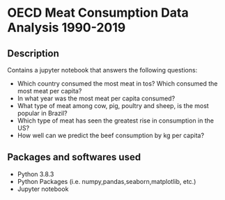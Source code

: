 # OECD Meat Consumption Data Analysis 1990-2019
## Description
Contains a jupyter notebook that answers the following questions:
- Which country consumed the most meat in tos? Which consumed the most meat per capita?
- In what year was the most meat per capita consumed?
- What type of meat among cow, pig, poultry and sheep, is the most popular in Brazil?
- Which type of meat has seen the greatest rise in consumption in the US?
- How well can we predict the beef consumption by kg per capita?

## Packages and softwares used
- Python 3.8.3
- Python Packages (i.e. numpy,pandas,seaborn,matplotlib, etc.)
- Jupyter notebook
